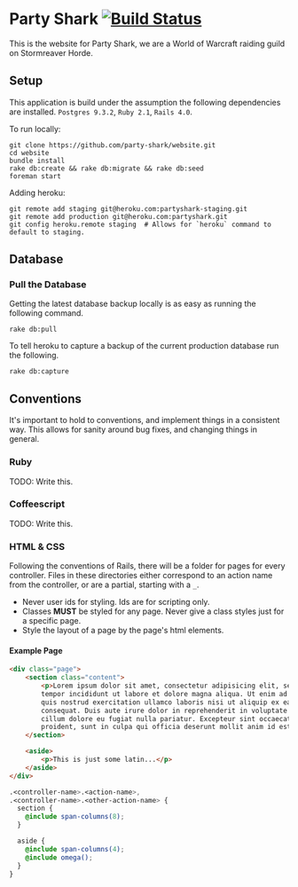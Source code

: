 # Party Shark [![Build Status](https://travis-ci.org/partyshark/website.png?branch=responsive)](https://travis-ci.org/partyshark/website)

This is the website for Party Shark, we are a World of Warcraft raiding guild on Stormreaver Horde.

## Setup

This application is build under the assumption the following dependencies are installed. `Postgres 9.3.2`, `Ruby 2.1`, `Rails 4.0`.

To run locally:
```
git clone https://github.com/party-shark/website.git
cd website
bundle install
rake db:create && rake db:migrate && rake db:seed
foreman start
```

Adding heroku:
```
git remote add staging git@heroku.com:partyshark-staging.git
git remote add production git@heroku.com:partyshark.git
git config heroku.remote staging  # Allows for `heroku` command to default to staging.
```

## Database

### Pull the Database
Getting the latest database backup locally is as easy as running the following command.

```
rake db:pull
```

To tell heroku to capture a backup of the current production database run the following.

```
rake db:capture
```

## Conventions

It's important to hold to conventions, and implement things in a consistent way. This allows for sanity around bug fixes, and changing things in general.

### Ruby

TODO: Write this.

### Coffeescript

TODO: Write this.

### HTML & CSS

Following the conventions of Rails, there will be a folder for pages for every controller. Files in these directories either correspond to an action name from the controller, or are a partial, starting with a `_`.

- Never user ids for styling. Ids are for scripting only.
- Classes **MUST** be styled for any page. Never give a class styles just for a specific page.
- Style the layout of a page by the page's html elements.


#### Example Page

```html
<div class="page">
    <section class="content">
        <p>Lorem ipsum dolor sit amet, consectetur adipisicing elit, sed do eiusmod
        tempor incididunt ut labore et dolore magna aliqua. Ut enim ad minim veniam,
        quis nostrud exercitation ullamco laboris nisi ut aliquip ex ea commodo
        consequat. Duis aute irure dolor in reprehenderit in voluptate velit esse
        cillum dolore eu fugiat nulla pariatur. Excepteur sint occaecat cupidatat non
        proident, sunt in culpa qui officia deserunt mollit anim id est laborum.</p>
    </section>

    <aside>
        <p>This is just some latin...</p>
    </aside>
</div>
```

```scss
.<controller-name>.<action-name>,
.<controller-name>.<other-action-name> {
  section {
    @include span-columns(8);
  }

  aside {
    @include span-columns(4);
    @include omega();
  }
}
```
